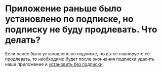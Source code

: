# Приложение раньше было установлено по подписке, но подписку не буду продлевать. Что делать?

Если ранее было установлено по подписке, но вы не планируете её продлевать, то необходимо будет после окончания подписки удалить наше приложение и [установить без подписки](https://docs.olchat.io/ustanovka-i-nastroika/ustanovka-prilozheniya#esli-na-portale-net-podpiski-na-bitriks24.market-plyus).
